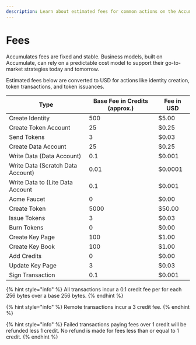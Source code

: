 ```yaml
---
description: Learn about estimated fees for common actions on the Accumulate Protocol.
---
```


# Fees

Accumulates fees are fixed and stable. Business models, built on Accumulate, can rely on a predictable cost model to support their go-to-market strategies today and tomorrow.

Estimated fees below are converted to USD for actions like identity creation, token transactions, and token issuances.

<table><thead><tr><th>Type</th><th data-type="number">Base Fee in Credits (approx.)</th><th>Fee in USD</th></tr></thead><tbody><tr><td>Create Identity</td><td>500</td><td>$5.00</td></tr><tr><td>Create Token Account</td><td>25</td><td>$0.25</td></tr><tr><td>Send Tokens</td><td>3</td><td>$0.03</td></tr><tr><td>Create Data Account</td><td>25</td><td>$0.25</td></tr><tr><td>Write Data (Data Account)</td><td>0.1</td><td>$0.001</td></tr><tr><td>Write Data (Scratch Data Account)</td><td>0.01</td><td>$0.0001</td></tr><tr><td>Write Data to (Lite Data Account</td><td>0.1</td><td>$0.001</td></tr><tr><td>Acme Faucet</td><td>0</td><td>$0.00</td></tr><tr><td>Create Token</td><td>5000</td><td>$50.00</td></tr><tr><td>Issue Tokens</td><td>3</td><td>$0.03</td></tr><tr><td>Burn Tokens</td><td>0</td><td>$0.00</td></tr><tr><td>Create Key Page</td><td>100</td><td>$1.00</td></tr><tr><td>Create Key Book</td><td>100</td><td>$1.00</td></tr><tr><td>Add Credits</td><td>0</td><td>$0.00</td></tr><tr><td>Update Key Page</td><td>3</td><td>$0.03</td></tr><tr><td>Sign Transaction</td><td>0.1</td><td>$0.001</td></tr></tbody></table>

{% hint style="info" %}
All transactions incur a 0.1 credit fee per for each 256 bytes over a base 256 bytes.
{% endhint %}

{% hint style="info" %}
Remote transactions incur a 3 credit fee.
{% endhint %}

{% hint style="info" %}
Failed transactions paying fees over 1 credit will be refunded less 1 credit. No refund is made for fees less than or equal to 1 credit.
{% endhint %}
